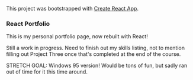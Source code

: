This project was bootstrapped with [Create React App](https://github.com/facebook/create-react-app).

### React Portfolio

This is my personal portfolio page, now rebuilt with React! 

Still a work in progress. Need to finish out my skills listing, not to mention filling out Project Three once that's completed at the end of the course.

STRETCH GOAL: Windows 95 version! Would be tons of fun, but sadly ran out of time for it this time around.
